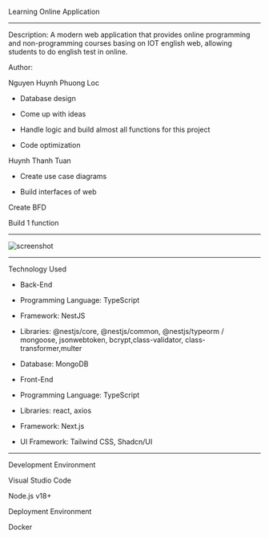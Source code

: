 Learning Online Application


-------------------------------------------------------------------------------------------------------------------------------------------------------------------------------------------------------------
Description:
A modern web application that provides online programming and non-programming courses basing on IOT english web, allowing students to do english test in online.

Author:

Nguyen Huynh Phuong Loc

+ Database design

+ Come up with ideas

+ Handle logic and build almost all functions for this project

+ Code optimization


Huynh Thanh Tuan

+ Create use case diagrams

+ Build interfaces of web




Create BFD

Build 1 function

------------------------------------------------------------------------------------------------------------------------------------

![screenshot](desgin/login.png)

-------------------------------------------------------------------------------------------------------------------------------------

Technology Used

+ Back-End

- Programming Language: TypeScript

- Framework: NestJS

- Libraries: @nestjs/core, @nestjs/common, @nestjs/typeorm / mongoose, jsonwebtoken, bcrypt,class-validator, class-transformer,multer 

- Database: MongoDB

+ Front-End

- Programming Language: TypeScript

- Libraries: react, axios

- Framework: Next.js

- UI Framework: Tailwind CSS, Shadcn/UI

----------------------------------------------------------------------------------------------
Development Environment

Visual Studio Code

Node.js v18+

Deployment Environment

Docker

